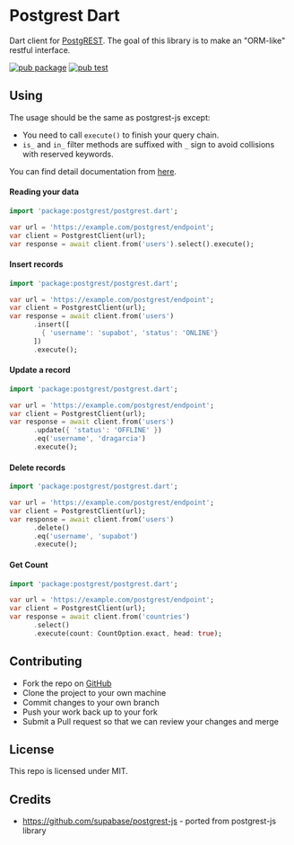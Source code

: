# Postgrest Dart

Dart client for [PostgREST](https://postgrest.org). The goal of this library is to make an "ORM-like" restful interface.

[![pub package](https://img.shields.io/pub/v/postgrest.svg)](https://pub.dev/packages/postgrest)
[![pub test](https://github.com/supabase/postgrest-dart/workflows/Test/badge.svg)](https://github.com/supabase/postgrest-dart/actions?query=workflow%3ATest)

## Using

The usage should be the same as postgrest-js except:

- You need to call `execute()` to finish your query chain.
- `is_` and `in_` filter methods are suffixed with `_` sign to avoid collisions with reserved keywords.

You can find detail documentation from [here](https://supabase.io/docs/postgrest/client/postgrest-client).

#### Reading your data

```dart
import 'package:postgrest/postgrest.dart';

var url = 'https://example.com/postgrest/endpoint';
var client = PostgrestClient(url);
var response = await client.from('users').select().execute();
```

#### Insert records

```dart
import 'package:postgrest/postgrest.dart';

var url = 'https://example.com/postgrest/endpoint';
var client = PostgrestClient(url);
var response = await client.from('users')
      .insert([
        { 'username': 'supabot', 'status': 'ONLINE'}
      ])
      .execute();
```

#### Update a record

```dart
import 'package:postgrest/postgrest.dart';

var url = 'https://example.com/postgrest/endpoint';
var client = PostgrestClient(url);
var response = await client.from('users')
      .update({ 'status': 'OFFLINE' })
      .eq('username', 'dragarcia')
      .execute();
```

#### Delete records

```dart
import 'package:postgrest/postgrest.dart';

var url = 'https://example.com/postgrest/endpoint';
var client = PostgrestClient(url);
var response = await client.from('users')
      .delete()
      .eq('username', 'supabot')
      .execute();
```

#### Get Count

```dart
import 'package:postgrest/postgrest.dart';

var url = 'https://example.com/postgrest/endpoint';
var client = PostgrestClient(url);
var response = await client.from('countries')
      .select()
      .execute(count: CountOption.exact, head: true);
```

## Contributing

- Fork the repo on [GitHub](https://github.com/supabase/postgrest-dart)
- Clone the project to your own machine
- Commit changes to your own branch
- Push your work back up to your fork
- Submit a Pull request so that we can review your changes and merge

## License

This repo is licensed under MIT.

## Credits

- https://github.com/supabase/postgrest-js - ported from postgrest-js library
